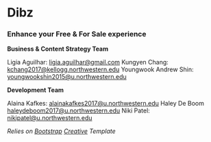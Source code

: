 # Dibz
### Enhance your Free & For Sale experience

**Business & Content Strategy Team**

Ligia Aguilhar: ligia.aguilhar@gmail.com
Kungyen Chang: kchang2017@kellogg.northwestern.edu
Youngwook Andrew Shin: youngwookshin2015@u.northwestern.edu

**Development Team**

Alaina Kafkes: alainakafkes2017@u.northwestern.edu
Haley De Boom haleydeboom2017@u.northwestern.edu
Niki Patel: nikipatel@u.northwestern.edu

*Relies on [Bootstrap](http://startbootstrap.com/) [Creative](http://startbootstrap.com/template-overviews/creative/) Template*

